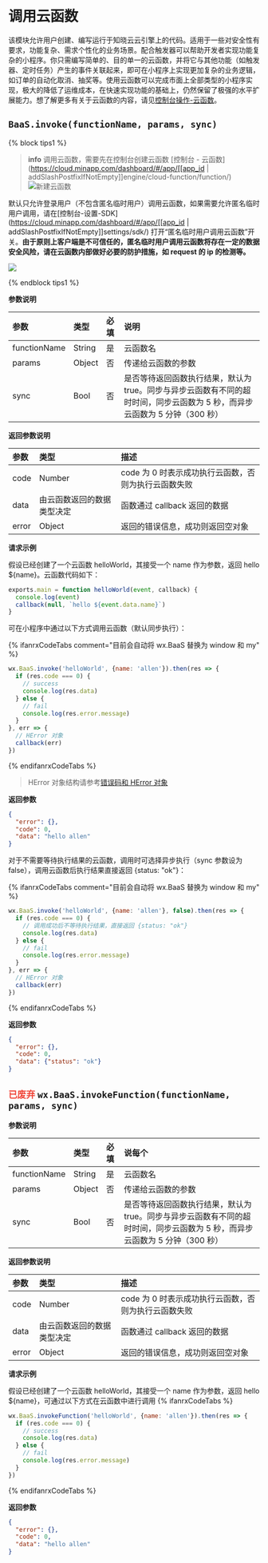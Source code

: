 <!-- ex_nonav -->

# 调用云函数

该模块允许用户创建、编写运行于知晓云云引擎上的代码。适用于一些对安全性有要求，功能复杂、需求个性化的业务场景。配合触发器可以帮助开发者实现功能复杂的小程序。你只需编写简单的、目的单一的云函数，并将它与其他功能（如触发器、定时任务）产生的事件关联起来，即可在小程序上实现更加复杂的业务逻辑，如订单的自动化取消、抽奖等。使用云函数可以完成市面上全部类型的小程序实现，极大的降低了运维成本，在快速实现功能的基础上，仍然保留了极强的水平扩展能力。想了解更多有关于云函数的内容，请见[控制台操作-云函数](/dashboard/cloud-function.html)。

## `BaaS.invoke(functionName, params, sync)` 

{% block tips1 %}

> **info**
> 调用云函数，需要先在控制台创建云函数 [控制台 - 云函数](https://cloud.minapp.com/dashboard/#/app/[[app_id | addSlashPostfixIfNotEmpty]]engine/cloud-function/function/)
> ![新建云函数](/images/dashboard/cloud-function-add.jpg)

默认只允许登录用户（不包含匿名临时用户）调用云函数，如果需要允许匿名临时用户调用，请在[控制台-设置-SDK](https://cloud.minapp.com/dashboard/#/app/[[app_id | addSlashPostfixIfNotEmpty]]settings/sdk/) 打开“匿名临时用户调用云函数”开关。**由于原则上客户端是不可信任的，匿名临时用户调用云函数将存在一定的数据安全风险，请在云函数内部做好必要的防护措施，如 request 的 ip 的检测等。**

![](/images/cloud-function/anonymous.png)

{% endblock tips1 %}

**参数说明**

| 参数          | 类型   | 必填 | 说明 |
| :----------- | :----- | :-- | :-- |
| functionName | String | 是  | 云函数名 |
| params       | Object | 否  | 传递给云函数的参数 |
| sync         | Bool   | 否  | 是否等待返回函数执行结果，默认为 true。同步与异步云函数有不同的超时时间，同步云函数为 5 秒，而异步云函数为 5 分钟（300 秒）|

**返回参数说明**

| 参数   | 类型                   | 描述 |
| :---- | :--------------------- | :-- |
| code  | Number                 | code 为 0 时表示成功执行云函数，否则为执行云函数失败 |
| data  | 由云函数返回的数据类型决定 | 函数通过 callback 返回的数据 |
| error | Object                 | 返回的错误信息，成功则返回空对象 |

**请求示例**

假设已经创建了一个云函数 helloWorld，其接受一个 name 作为参数，返回 hello ${name}。云函数代码如下：

```js
exports.main = function helloWorld(event, callback) {
  console.log(event)
  callback(null, `hello ${event.data.name}`)
}
```

可在小程序中通过以下方式调用云函数（默认同步执行）：

{% ifanrxCodeTabs comment="目前会自动将 wx.BaaS 替换为 window 和 my"  %}

```js
wx.BaaS.invoke('helloWorld', {name: 'allen'}).then(res => {
  if (res.code === 0) {
    // success
    console.log(res.data)
  } else {
    // fail
    console.log(res.error.message)
  }
}, err => {
  // HError 对象
  callback(err)
})
```

{% endifanrxCodeTabs %}

> HError 对象结构请参考[错误码和 HError 对象](./error-code.md)

**返回参数**

```json
{
  "error": {},
  "code": 0,
  "data": "hello allen"
}
```

对于不需要等待执行结果的云函数，调用时可选择异步执行（sync 参数设为 false），调用云函数后执行结果直接返回 {status: "ok"}：

{% ifanrxCodeTabs comment="目前会自动将 wx.BaaS 替换为 window 和 my"  %}

```js
wx.BaaS.invoke('helloWorld', {name: 'allen'}, false).then(res => {
  if (res.code === 0) {
    // 调用成功后不等待执行结果，直接返回 {status: "ok"}
    console.log(res.data)
  } else {
    // fail
    console.log(res.error.message)
  }
}, err => {
  // HError 对象
  callback(err)
})
```

{% endifanrxCodeTabs %}

**返回参数**

```json
{
  "error": {},
  "code": 0,
  "data": {"status": "ok"}
}
```

## <span style="color: #f04134;">`已废弃`</span> `wx.BaaS.invokeFunction(functionName, params, sync)`

**参数说明**

| 参数          | 类型   | 必填 | 说每个 |
| :----------- | :----- | :-- | :-- |
| functionName | String | 是  | 云函数名 |
| params       | Object | 否  | 传递给云函数的参数 |
| sync         | Bool   | 否  | 是否等待返回函数执行结果，默认为 true。同步与异步云函数有不同的超时时间，同步云函数为 5 秒，而异步云函数为 5 分钟（300 秒）|

**返回参数说明**

| 参数   | 类型                   | 描述 |
| :---- | :--------------------- | :-- |
| code  | Number                 | code 为 0 时表示成功执行云函数，否则为执行云函数失败 |
| data  | 由云函数返回的数据类型决定 | 函数通过 callback 返回的数据 |
| error | Object                 | 返回的错误信息，成功则返回空对象 |

**请求示例**

假设已经创建了一个云函数 helloWorld，其接受一个 name 作为参数，返回 hello ${name}，可通过以下方式在云函数中进行调用
{% ifanrxCodeTabs  %}

```js
wx.BaaS.invokeFunction('helloWorld', {name: 'allen'}).then(res => {
  if (res.code === 0) {
    // success
    console.log(res.data)
  } else {
    // fail
    console.log(res.error.message)
  }
})
```

{% endifanrxCodeTabs %}

**返回参数**

```json
{
  "error": {},
  "code": 0,
  "data": "hello allen"
}
```
